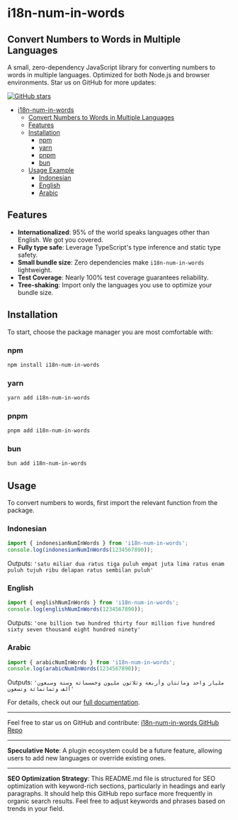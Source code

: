 # i18n-num-in-words

## Convert Numbers to Words in Multiple Languages

A small, zero-dependency JavaScript library for converting numbers to words in multiple languages. Optimized for both Node.js and browser environments. Star us on GitHub for more updates:

[![GitHub stars](https://img.shields.io/github/stars/ImBIOS/i18n-num-in-words.svg?style=social)](https://github.com/ImBIOS/i18n-num-in-words)

- [i18n-num-in-words](#i18n-num-in-words)
  - [Convert Numbers to Words in Multiple Languages](#convert-numbers-to-words-in-multiple-languages)
  - [Features](#features)
  - [Installation](#installation)
    - [npm](#npm)
    - [yarn](#yarn)
    - [pnpm](#pnpm)
    - [bun](#bun)
  - [Usage Example](#usage)
    - [Indonesian](#indonesian)
    - [English](#english)
    - [Arabic](#arabic)

## Features

- **Internationalized**: 95% of the world speaks languages other than English. We got you covered.
- **Fully type safe**: Leverage TypeScript's type inference and static type safety.
- **Small bundle size**: Zero dependencies make `i18n-num-in-words` lightweight.
- **Test Coverage**: Nearly 100% test coverage guarantees reliability.
- **Tree-shaking**: Import only the languages you use to optimize your bundle size.

## Installation

To start, choose the package manager you are most comfortable with:

### npm

```sh
npm install i18n-num-in-words
```

### yarn

```sh
yarn add i18n-num-in-words
```

### pnpm

```sh
pnpm add i18n-num-in-words
```

### bun

```sh
bun add i18n-num-in-words
```

## Usage

To convert numbers to words, first import the relevant function from the package.

### Indonesian

```ts
import { indonesianNumInWords } from 'i18n-num-in-words';
console.log(indonesianNumInWords(1234567890));
```

Outputs: `'satu miliar dua ratus tiga puluh empat juta lima ratus enam puluh tujuh ribu delapan ratus sembilan puluh'`

### English

```ts
import { englishNumInWords } from 'i18n-num-in-words';
console.log(englishNumInWords(1234567890));
```

Outputs: `'one billion two hundred thirty four million five hundred sixty seven thousand eight hundred ninety'`

### Arabic

```ts
import { arabicNumInWords } from 'i18n-num-in-words';
console.log(arabicNumInWords(1234567890));
```

Outputs: `'مليار واحد ومائتان وأربعة وثلاثون مليون وخمسمائة وستة وسبعون ألف وثمانمائة وتسعون'`

For details, check out our [full documentation](#).

---

Feel free to star us on GitHub and contribute: [i18n-num-in-words GitHub Repo](https://github.com/ImBIOS/i18n-num-in-words)

---

**Speculative Note**: A plugin ecosystem could be a future feature, allowing users to add new languages or override existing ones.

---

**SEO Optimization Strategy**: This README.md file is structured for SEO optimization with keyword-rich sections, particularly in headings and early paragraphs. It should help this GitHub repo surface more frequently in organic search results. Feel free to adjust keywords and phrases based on trends in your field.

